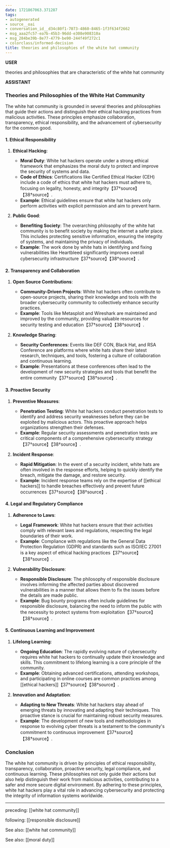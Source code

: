 ```yaml
---
date: 1721867063.371287
tags:
- autogenerated
- source__oai
- conversation_id__d34c80f1-7073-4860-8465-1f3f634f2662
- msg_aaa2fc57-ea7b-45b3-96dd-e308e908310a
- msg_284be39b-8e77-4779-be90-244f49f272c1
- colorclass/informed-decision
title: theories and philosophies of the white hat community
---
```


**USER**

theories and philosophies that are characteristic of the white hat community


**ASSISTANT**

### Theories and Philosophies of the White Hat Community

The white hat community is grounded in several theories and philosophies that guide their actions and distinguish their ethical hacking practices from malicious activities. These principles emphasize collaboration, transparency, ethical responsibility, and the advancement of cybersecurity for the common good.

#### 1. **Ethical Responsibility**

1. **Ethical Hacking**:
   - **Moral Duty**: White hat hackers operate under a strong ethical framework that emphasizes the moral duty to protect and improve the security of systems and data.
   - **Code of Ethics**: Certifications like Certified Ethical Hacker (CEH) include a code of ethics that white hat hackers must adhere to, focusing on legality, honesty, and integrity【37†source】【38†source】.
   - **Example**: Ethical guidelines ensure that white hat hackers only perform activities with explicit permission and aim to prevent harm.

2. **Public Good**:
   - **Benefiting Society**: The overarching philosophy of the white hat community is to benefit society by making the internet a safer place. This includes protecting sensitive information, ensuring the integrity of systems, and maintaining the privacy of individuals.
   - **Example**: The work done by white hats in identifying and fixing vulnerabilities like Heartbleed significantly improves overall cybersecurity infrastructure【37†source】【38†source】.

#### 2. **Transparency and Collaboration**

1. **Open Source Contributions**:
   - **Community-Driven Projects**: White hat hackers often contribute to open-source projects, sharing their knowledge and tools with the broader cybersecurity community to collectively enhance security practices.
   - **Example**: Tools like Metasploit and Wireshark are maintained and improved by the community, providing valuable resources for security testing and education【37†source】【38†source】.

2. **Knowledge Sharing**:
   - **Security Conferences**: Events like DEF CON, Black Hat, and RSA Conference are platforms where white hats share their latest research, techniques, and tools, fostering a culture of collaboration and continuous learning.
   - **Example**: Presentations at these conferences often lead to the development of new security strategies and tools that benefit the entire community【37†source】【38†source】.

#### 3. **Proactive Security**

1. **Preventive Measures**:
   - **Penetration Testing**: White hat hackers conduct penetration tests to identify and address security weaknesses before they can be exploited by malicious actors. This proactive approach helps organizations strengthen their defenses.
   - **Example**: Regular security assessments and penetration tests are critical components of a comprehensive cybersecurity strategy【37†source】【38†source】.

2. **Incident Response**:
   - **Rapid Mitigation**: In the event of a security incident, white hats are often involved in the response efforts, helping to quickly identify the breach, mitigate the damage, and restore security.
   - **Example**: Incident response teams rely on the expertise of [[ethical hackers]] to handle breaches effectively and prevent future occurrences【37†source】【38†source】.

#### 4. **Legal and Regulatory Compliance**

1. **Adherence to Laws**:
   - **Legal Framework**: White hat hackers ensure that their activities comply with relevant laws and regulations, respecting the legal boundaries of their work.
   - **Example**: Compliance with regulations like the General Data Protection Regulation (GDPR) and standards such as ISO/IEC 27001 is a key aspect of ethical hacking practices【37†source】【38†source】.

2. **Vulnerability Disclosure**:
   - **Responsible Disclosure**: The philosophy of responsible disclosure involves informing the affected parties about discovered vulnerabilities in a manner that allows them to fix the issues before the details are made public.
   - **Example**: Bug bounty programs often include guidelines for responsible disclosure, balancing the need to inform the public with the necessity to protect systems from exploitation【37†source】【38†source】.

#### 5. **Continuous Learning and Improvement**

1. **Lifelong Learning**:
   - **Ongoing Education**: The rapidly evolving nature of cybersecurity requires white hat hackers to continually update their knowledge and skills. This commitment to lifelong learning is a core principle of the community.
   - **Example**: Obtaining advanced certifications, attending workshops, and participating in online courses are common practices among [[ethical hackers]]【37†source】【38†source】.

2. **Innovation and Adaptation**:
   - **Adapting to New Threats**: White hat hackers stay ahead of emerging threats by innovating and adapting their techniques. This proactive stance is crucial for maintaining robust security measures.
   - **Example**: The development of new tools and methodologies in response to evolving cyber threats is a testament to the community's commitment to continuous improvement【37†source】【38†source】.

### Conclusion

The white hat community is driven by principles of ethical responsibility, transparency, collaboration, proactive security, legal compliance, and continuous learning. These philosophies not only guide their actions but also help distinguish their work from malicious activities, contributing to a safer and more secure digital environment. By adhering to these principles, white hat hackers play a vital role in advancing cybersecurity and protecting the integrity of information systems worldwide.


---

preceding: [[white hat community]]  


following: [[responsible disclosure]]

See also: [[white hat community]]


See also: [[moral duty]]
